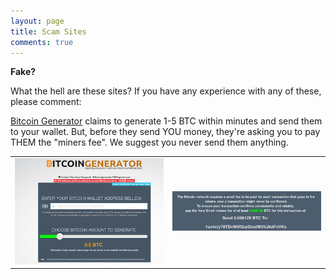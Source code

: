 ```yaml
---
layout: page
title: Scam Sites
comments: true
---
```


**Fake?**

What the hell are these sites? If you have any experience with any of these, please comment:


<a href="http://xbtc100.com/" target="_blank">Bitcoin Generator</a> claims to generate 1-5 BTC within minutes and send them to your wallet. But, before they send YOU money, they're asking you to pay THEM the "miners fee". We suggest you never send them anything.

<table>
<tbody>
<tr>
<td style="width: 400px;"><img src="assets/images/xbtc100.com-thumb-01.png"></td>
<td style="width: 400px;"><img src="assets/images/xbtc100.com-thumb-02.png"></td>
</tr>
</tbody>
</table>

<p> </p>
